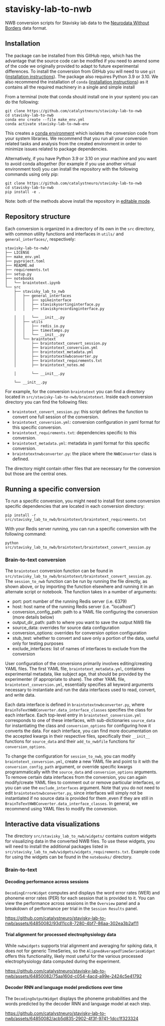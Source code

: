 # stavisky-lab-to-nwb
NWB conversion scripts for Stavisky lab data to the [Neurodata Without Borders](https://nwb-overview.readthedocs.io/) data format.


## Installation
The package can be installed from this GitHub repo, which has the advantage that the source code can be modifed if you need to amend some of the code we originally provided to adapt to future experimental differences. To install the conversion from GitHub you will need to use `git` ([installation instructions](https://github.com/git-guides/install-git)). The package also requires Python 3.9 or 3.10. We also recommend the installation of `conda` ([installation instructions](https://docs.conda.io/en/latest/miniconda.html)) as it contains all the required machinery in a single and simple install

From a terminal (note that conda should install one in your system) you can do the following:

```
git clone https://github.com/catalystneuro/stavisky-lab-to-nwb
cd stavisky-lab-to-nwb
conda env create --file make_env.yml
conda activate stavisky-lab-to-nwb-env
```

This creates a [conda environment](https://docs.conda.io/projects/conda/en/latest/user-guide/concepts/environments.html) which isolates the conversion code from your system libraries.  We recommend that you run all your conversion related tasks and analysis from the created environment in order to minimize issues related to package dependencies.

Alternatively, if you have Python 3.9 or 3.10 on your machine and you want to avoid conda altogether (for example if you use another virtual environment tool) you can install the repository with the following commands using only pip:

```
git clone https://github.com/catalystneuro/stavisky-lab-to-nwb
cd stavisky-lab-to-nwb
pip install -e .
```

Note:
both of the methods above install the repository in [editable mode](https://pip.pypa.io/en/stable/cli/pip_install/#editable-installs).

## Repository structure
Each conversion is organized in a directory of its own in the `src` directory, with common utility functions and interfaces in `utils/` and `general_interfaces/`, respectively:

    stavisky-lab-to-nwb/
    ├── LICENSE
    ├── make_env.yml
    ├── pyproject.toml
    ├── README.md
    ├── requirements.txt
    ├── setup.py
    ├── notebooks
    │   └── braintotext.ipynb
    └── src
        ├── stavisky_lab_to_nwb
        │   ├── general_interfaces
        │   │   ├── spikeinterface
        │   │   ├── staviskysortinginterface.py
        │   │   ├── staviskyrecordinginterface.py

        │   │   └── __init__.py
        │   ├── utils
        │   │   ├── redis_io.py
        │   │   ├── timestamps.py
        │   │   └── __init__.py
        │   └── braintotext
        │       ├── braintotext_convert_session.py
        │       ├── braintotext_conversion.yml
        │       ├── braintotext_metadata.yml
        │       ├── braintotextnwbconverter.py
        │       ├── braintotext_requirements.txt
        │       ├── braintotext_notes.md

        │       └── __init__.py

        └── __init__.py

 For example, for the conversion `braintotext` you can find a directory located in `src/stavisky-lab-to-nwb/braintotext`. Inside each conversion directory you can find the following files:

* `braintotext_convert_session.py`: this script defines the function to convert one full session of the conversion.
* `braintotext_conversion.yml`: conversion configuration in yaml format for this specific conversion.
* `braintotext_requirements.txt`: dependencies specific to this conversion.
* `braintotext_metadata.yml`: metadata in yaml format for this specific conversion.
* `braintotextnwbconverter.py`: the place where the `NWBConverter` class is defined.

The directory might contain other files that are necessary for the conversion but those are the central ones.

## Running a specific conversion
To run a specific conversion, you might need to install first some conversion specific dependencies that are located in each conversion directory:
```
pip install -r src/stavisky_lab_to_nwb/braintotext/braintotext_requirements.txt
```

With your Redis server running, you can run a specific conversion with the following command:
```
python src/stavisky_lab_to_nwb/braintotext/braintotext_convert_session.py
```

### Brain-to-text conversion

The `braintotext` conversion function can be found in `src/stavisky_lab_to_nwb/braintotext/braintotext_convert_session.py`. The `session_to_nwb` function can be run by running the file directly, as shown above, or by importing the function elsewhere and running it in an alternate script or notebook. The function takes in a number of arguments:

* port: port number of the running Redis server (i.e. 6379)
* host: host name of the running Redis server (i.e. "localhost")
* conversion_config_path: path to a YAML file configuring the conversion (more details below)
* output_dir_path: path to where you want to save the output NWB file
* source_data: overrides for source data configuration
* conversion_options: overrides for conversion option configuration
* stub_test: whether to convert and save only a portion of the data, useful only for testing purposes
* exclude_interfaces: list of names of interfaces to exclude from the conversion

User configuration of the conversions primarily involves editing/creating YAML files. The first YAML file, `braintotext_metadata.yml`, containes experimental metadata, like subject age, that should be provided by the experimenter (if appropriate to share). The other YAML file, `braintotext_conversion.yml`, essentially specifies all keyword arguments necessary to instantiate and run the data interfaces used to read, convert, and write data.

Each data interface is defined in `braintotextnwbconverter.py`, where `BrainToTextNWBConverter.data_interface_classes` specifies the class for each interface. Each top-level entry in `braintotext_conversion.yml` corresponds to one of these interfaces, with sub-dictionaries `source_data` for instantiating the class and `conversion_options` for configuring how it converts the data. For each interface, you can find more documentation on the accepted kwargs in their respective files, specifically their `__init__` functions for `source_data` and their `add_to_nwbfile` functions for `conversion_options`.

To change the configuration for `session_to_nwb`, you can modify `braintotext_conversion.yml`, create a new YAML file and point to it with the `conversion_config_path` argument, or override specific kwargs programmatically with the `source_data` and `conversion_options` arguments. To remove certain data interfaces from the conversion, you can again modify/create YAML files to comment out or remove particular interfaces, or you can use the `exclude_interfaces` argument. Note that you do not need to edit `braintotextnwbconverter.py`, since interfaces will simply not be instantiated if no source data is provided for them ,even if they are still in `BrainToTextNWBConverter.data_interface_classes`. In general, we recommend using YAML files to modify the conversion.



## Interactive data visualizations

The directory `src/stavisky_lab_to_nwb/widgets/` contains custom widgets for visualizing data in the converted NWB files. To use these widgets, you will need to install the additional packages listed in `src/stavisky_lab_to_nwb/widgets/widgets_requirements.txt`. Example code for using the widgets can be found in the `notebooks/` directory.

### Brain-to-text
#### Decoding performance across sessions

`DecodingErrorWidget` computes and displays the word error rates (WER) and phoneme error rates (PER) for each session that is provided to it. You can view the performance across sessions in the `Overview` panel and a breakdown of performance per trial in the `Session Results` panel.

https://github.com/catalystneuro/stavisky-lab-to-nwb/assets/64850082/93d11cc8-7280-4bf7-86aa-302ea3b2af11

#### Trial alignment for processed electrophysiology data

While `nwbwidgets` supports trial alignment and averaging for spiking data, it does not for generic TimeSeries, so the `AlignedAveragedTimeSeriesWidget` offers this functionality, likely most useful for the various processed electrophysiology data computed during the experiment.

https://github.com/catalystneuro/stavisky-lab-to-nwb/assets/64850082/75aa160d-c054-4acd-a99e-2424c5e41792

#### Decoder RNN and language model predictions over time

The `DecodingOutputWidget` displays the phoneme probabilities and the words predicted by the decoder RNN and language model at each step.

https://github.com/catalystneuro/stavisky-lab-to-nwb/assets/64850082/acb5d835-2902-4f3f-9741-1dcc1f323324
